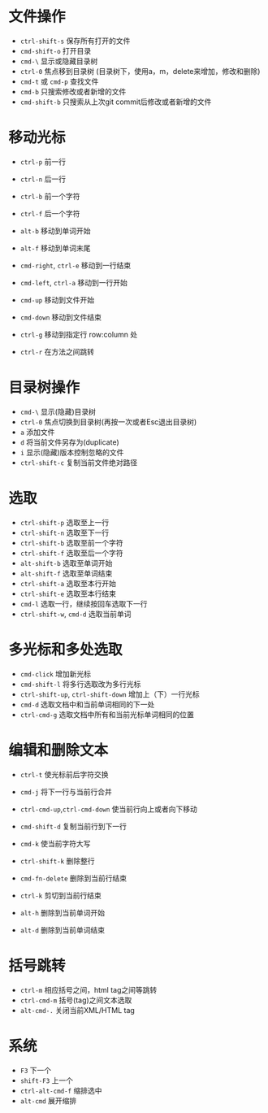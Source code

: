 # 文件操作
- `ctrl-shift-s` 保存所有打开的文件
- `cmd-shift-o` 打开目录
- `cmd-\` 显示或隐藏目录树
- `ctrl-0` 焦点移到目录树 (目录树下，使用a，m，delete来增加，修改和删除)
- `cmd-t` 或 `cmd-p` 查找文件
- `cmd-b` 只搜索修改或者新增的文件
- `cmd-shift-b` 只搜索从上次git commit后修改或者新增的文件

# 移动光标
- `ctrl-p` 前一行
- `ctrl-n` 后一行
- `ctrl-b` 前一个字符
- `ctrl-f` 后一个字符
- `alt-b` 移动到单词开始
- `alt-f` 移动到单词末尾
- `cmd-right`, `ctrl-e` 移动到一行结束
- `cmd-left`, `ctrl-a` 移动到一行开始
- `cmd-up` 移动到文件开始
- `cmd-down` 移动到文件结束


- `ctrl-g` 移动到指定行 row:column 处
- `ctrl-r` 在方法之间跳转

# 目录树操作
- `cmd-\` 显示(隐藏)目录树
- `ctrl-0` 焦点切换到目录树(再按一次或者Esc退出目录树)
- `a` 添加文件
- `d` 将当前文件另存为(duplicate)
- `i` 显示(隐藏)版本控制忽略的文件
- `ctrl-shift-c` 复制当前文件绝对路径

# 选取
- `ctrl-shift-p` 选取至上一行
- `ctrl-shift-n` 选取至下一行
- `ctrl-shift-b` 选取至前一个字符
- `ctrl-shift-f` 选取至后一个字符
- `alt-shift-b` 选取至单词开始
- `alt-shift-f` 选取至单词结束
- `ctrl-shift-a` 选取至本行开始
- `ctrl-shift-e` 选取至本行结束
- `cmd-l` 选取一行，继续按回车选取下一行
- `ctrl-shift-w`, `cmd-d` 选取当前单词

# 多光标和多处选取
- `cmd-click` 增加新光标
- `cmd-shift-l` 将多行选取改为多行光标
- `ctrl-shift-up`, `ctrl-shift-down` 增加上（下）一行光标
- `cmd-d` 选取文档中和当前单词相同的下一处
- `ctrl-cmd-g` 选取文档中所有和当前光标单词相同的位置

# 编辑和删除文本
- `ctrl-t` 使光标前后字符交换
- `cmd-j` 将下一行与当前行合并
- `ctrl-cmd-up`,`ctrl-cmd-down` 使当前行向上或者向下移动
- `cmd-shift-d` 复制当前行到下一行
- `cmd-k` 使当前字符大写


- `ctrl-shift-k` 删除整行
- `cmd-fn-delete` 删除到当前行结束
- `ctrl-k` 剪切到当前行结束
- `alt-h` 删除到当前单词开始
- `alt-d` 删除到当前单词结束

# 括号跳转
- `ctrl-m` 相应括号之间，html tag之间等跳转
- `ctrl-cmd-m` 括号(tag)之间文本选取
- `alt-cmd-.` 关闭当前XML/HTML tag

# 系统
- `F3` 下一个
- `shift-F3` 上一个
- `ctrl-alt-cmd-f` 缩排选中
- `alt-cmd` 展开缩排
